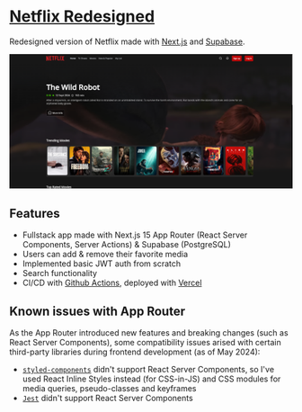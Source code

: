 # [Netflix Redesigned](https://netflix-redesigned.vercel.app/)

Redesigned version of Netflix made with [Next.js](https://nextjs.org/) and [Supabase](https://supabase.com/).

![screenshot](./public/screenshot.png)

## Features

- Fullstack app made with Next.js 15 App Router (React Server Components, Server Actions) & Supabase (PostgreSQL)
- Users can add & remove their favorite media
- Implemented basic JWT auth from scratch
- Search functionality
- CI/CD with [Github Actions](https://github.com/kpeta/netflix-v2/tree/master/.github/workflows), deployed with [Vercel](https://vercel.com/)

## Known issues with App Router

As the App Router introduced new features and breaking changes (such as React Server Components), some compatibility issues arised with certain third-party libraries during frontend development (as of May 2024):

- [`styled-components`](https://styled-components.com/) didn't support React Server Components, so I've used React Inline Styles instead (for CSS-in-JS) and CSS modules for media queries, pseudo-classes and keyframes
- [`Jest`](https://jestjs.io/) didn't support React Server Components
